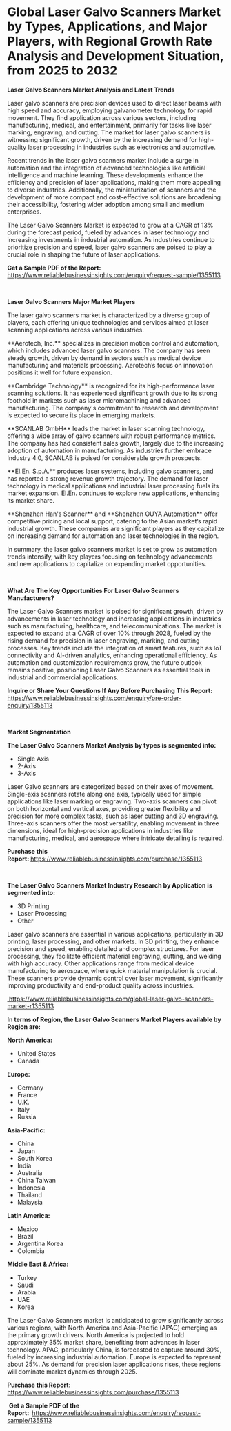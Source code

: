 <p><h1>Global Laser Galvo Scanners Market by Types, Applications, and Major Players, with Regional Growth Rate Analysis and Development Situation, from 2025 to 2032</h1></p><p><strong>Laser Galvo Scanners Market Analysis and Latest Trends</strong></p>
<p><p>Laser galvo scanners are precision devices used to direct laser beams with high speed and accuracy, employing galvanometer technology for rapid movement. They find application across various sectors, including manufacturing, medical, and entertainment, primarily for tasks like laser marking, engraving, and cutting. The market for laser galvo scanners is witnessing significant growth, driven by the increasing demand for high-quality laser processing in industries such as electronics and automotive.</p><p>Recent trends in the laser galvo scanners market include a surge in automation and the integration of advanced technologies like artificial intelligence and machine learning. These developments enhance the efficiency and precision of laser applications, making them more appealing to diverse industries. Additionally, the miniaturization of scanners and the development of more compact and cost-effective solutions are broadening their accessibility, fostering wider adoption among small and medium enterprises.</p><p>The Laser Galvo Scanners Market is expected to grow at a CAGR of 13% during the forecast period, fueled by advances in laser technology and increasing investments in industrial automation. As industries continue to prioritize precision and speed, laser galvo scanners are poised to play a crucial role in shaping the future of laser applications.</p></p>
<p><strong>Get a Sample PDF of the Report:&nbsp;</strong> <a href="https://www.reliablebusinessinsights.com/enquiry/request-sample/1355113?utm_campaign=3116&utm_medium=2&utm_source=Github&utm_content=ia&utm_term=12042025&utm_id=laser-galvo-scanners">https://www.reliablebusinessinsights.com/enquiry/request-sample/1355113</a></p>
<p>&nbsp;</p>
<p><strong>Laser Galvo Scanners Major Market Players</strong></p>
<p><p>The laser galvo scanners market is characterized by a diverse group of players, each offering unique technologies and services aimed at laser scanning applications across various industries.</p><p>**Aerotech, Inc.** specializes in precision motion control and automation, which includes advanced laser galvo scanners. The company has seen steady growth, driven by demand in sectors such as medical device manufacturing and materials processing. Aerotech’s focus on innovation positions it well for future expansion.</p><p>**Cambridge Technology** is recognized for its high-performance laser scanning solutions. It has experienced significant growth due to its strong foothold in markets such as laser micromachining and advanced manufacturing. The company's commitment to research and development is expected to secure its place in emerging markets.</p><p>**SCANLAB GmbH** leads the market in laser scanning technology, offering a wide array of galvo scanners with robust performance metrics. The company has had consistent sales growth, largely due to the increasing adoption of automation in manufacturing. As industries further embrace Industry 4.0, SCANLAB is poised for considerable growth prospects.</p><p>**El.En. S.p.A.** produces laser systems, including galvo scanners, and has reported a strong revenue growth trajectory. The demand for laser technology in medical applications and industrial laser processing fuels its market expansion. El.En. continues to explore new applications, enhancing its market share.</p><p>**Shenzhen Han's Scanner** and **Shenzhen OUYA Automation** offer competitive pricing and local support, catering to the Asian market’s rapid industrial growth. These companies are significant players as they capitalize on increasing demand for automation and laser technologies in the region.</p><p>In summary, the laser galvo scanners market is set to grow as automation trends intensify, with key players focusing on technology advancements and new applications to capitalize on expanding market opportunities.</p></p>
<p>&nbsp;</p>
<p><strong>What Are The Key Opportunities For Laser Galvo Scanners Manufacturers?</strong></p>
<p><p>The Laser Galvo Scanners market is poised for significant growth, driven by advancements in laser technology and increasing applications in industries such as manufacturing, healthcare, and telecommunications. The market is expected to expand at a CAGR of over 10% through 2028, fueled by the rising demand for precision in laser engraving, marking, and cutting processes. Key trends include the integration of smart features, such as IoT connectivity and AI-driven analytics, enhancing operational efficiency. As automation and customization requirements grow, the future outlook remains positive, positioning Laser Galvo Scanners as essential tools in industrial and commercial applications.</p></p>
<p><strong>Inquire or Share Your Questions If Any Before Purchasing This Report:</strong> <a href="https://www.reliablebusinessinsights.com/enquiry/pre-order-enquiry/1355113?utm_campaign=3116&utm_medium=2&utm_source=Github&utm_content=ia&utm_term=12042025&utm_id=laser-galvo-scanners">https://www.reliablebusinessinsights.com/enquiry/pre-order-enquiry/1355113</a></p>
<p>&nbsp;</p>
<p><strong>Market Segmentation</strong></p>
<p><strong>The Laser Galvo Scanners Market Analysis by types is segmented into:</strong></p>
<p><ul><li>Single Axis</li><li>2-Axis</li><li>3-Axis</li></ul></p>
<p><p>Laser Galvo scanners are categorized based on their axes of movement. Single-axis scanners rotate along one axis, typically used for simple applications like laser marking or engraving. Two-axis scanners can pivot on both horizontal and vertical axes, providing greater flexibility and precision for more complex tasks, such as laser cutting and 3D engraving. Three-axis scanners offer the most versatility, enabling movement in three dimensions, ideal for high-precision applications in industries like manufacturing, medical, and aerospace where intricate detailing is required.</p></p>
<p><strong>Purchase this Report:&nbsp;</strong><a href="https://www.reliablebusinessinsights.com/purchase/1355113?utm_campaign=3116&utm_medium=2&utm_source=Github&utm_content=ia&utm_term=12042025&utm_id=laser-galvo-scanners">https://www.reliablebusinessinsights.com/purchase/1355113</a></p>
<p>&nbsp;</p>
<p><strong>The Laser Galvo Scanners Market Industry Research by Application is segmented into:</strong></p>
<p><ul><li>3D Printing</li><li>Laser Processing</li><li>Other</li></ul></p>
<p><p>Laser galvo scanners are essential in various applications, particularly in 3D printing, laser processing, and other markets. In 3D printing, they enhance precision and speed, enabling detailed and complex structures. For laser processing, they facilitate efficient material engraving, cutting, and welding with high accuracy. Other applications range from medical device manufacturing to aerospace, where quick material manipulation is crucial. These scanners provide dynamic control over laser movement, significantly improving productivity and end-product quality across industries.</p></p>
<p><a href="https://www.reliablebusinessinsights.com/global-laser-galvo-scanners-market-r1355113?utm_campaign=3116&utm_medium=2&utm_source=Github&utm_content=ia&utm_term=12042025&utm_id=laser-galvo-scanners">&nbsp;https://www.reliablebusinessinsights.com/global-laser-galvo-scanners-market-r1355113</a></p>
<p><strong>In terms of Region, the Laser Galvo Scanners Market Players available by Region are:</strong></p>
<p>
    <p> <strong> North America: </strong>
        <ul>
            <li>United States</li>
            <li>Canada</li>
        </ul>
        </p> 
    <p> <strong> Europe: </strong>
        <ul>
            <li>Germany</li>
            <li>France</li>
            <li>U.K.</li>
            <li>Italy</li>
            <li>Russia</li>
        </ul>
        </p> 
    <p> <strong> Asia-Pacific: </strong>
        <ul>
            <li>China</li>
            <li>Japan</li>
            <li>South Korea</li>
            <li>India</li>
            <li>Australia</li>
            <li>China Taiwan</li>
            <li>Indonesia</li>
            <li>Thailand</li>
            <li>Malaysia</li>
        </ul>
        </p> 
    <p> <strong> Latin America: </strong>
        <ul>
            <li>Mexico</li>
            <li>Brazil</li>
            <li>Argentina Korea</li>
            <li>Colombia</li>
        </ul>
        </p> 
    <p> <strong> Middle East & Africa: </strong>
        <ul>
            <li>Turkey</li>
            <li>Saudi</li>
            <li>Arabia</li>
            <li>UAE</li>
            <li>Korea</li>
        </ul>
    </p>
    </p>
<p><p>The Laser Galvo Scanners market is anticipated to grow significantly across various regions, with North America and Asia-Pacific (APAC) emerging as the primary growth drivers. North America is projected to hold approximately 35% market share, benefiting from advances in laser technology. APAC, particularly China, is forecasted to capture around 30%, fueled by increasing industrial automation. Europe is expected to represent about 25%. As demand for precision laser applications rises, these regions will dominate market dynamics through 2025.</p></p>
<p><strong>Purchase this Report: </strong><a href="https://www.reliablebusinessinsights.com/purchase/1355113?utm_campaign=3116&utm_medium=2&utm_source=Github&utm_content=ia&utm_term=12042025&utm_id=laser-galvo-scanners">https://www.reliablebusinessinsights.com/purchase/1355113</a></p>
<p>&nbsp;<strong>Get a Sample PDF of the Report:&nbsp;&nbsp;</strong><a href="https://www.reliablebusinessinsights.com/enquiry/request-sample/1355113?utm_campaign=3116&utm_medium=2&utm_source=Github&utm_content=ia&utm_term=12042025&utm_id=laser-galvo-scanners">https://www.reliablebusinessinsights.com/enquiry/request-sample/1355113</a></p>
<p><strong></strong></p>
<p><p></p><p></p><p></p></p>